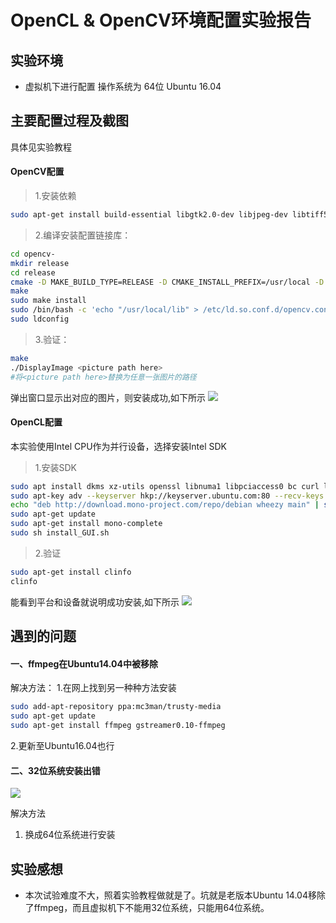 # OpenCL & OpenCV环境配置实验报告

## 实验环境
- 虚拟机下进行配置 操作系统为 64位 Ubuntu 16.04

## 主要配置过程及截图
具体见实验教程
#### OpenCV配置
> 1.安装依赖
```bash
sudo apt-get install build-essential libgtk2.0-dev libjpeg-dev libtiff5-dev libjasper-dev libopenexr-dev cmake libeigen3-dev yasm libfaac-dev libtheora-dev libx264-dev libv4l-dev libavcodec-dev libavformat-dev libswscale-dev libv4l-dev ffmpeg
```
> 2.编译安装配置链接库：
```bash
cd opencv-
mkdir release
cd release
cmake -D MAKE_BUILD_TYPE=RELEASE -D CMAKE_INSTALL_PREFIX=/usr/local -D WITH_OPENCL=OFF -D WITH_CUDA=OFF ..
make
sudo make install
sudo /bin/bash -c 'echo "/usr/local/lib" > /etc/ld.so.conf.d/opencv.conf'
sudo ldconfig
```
> 3.验证：
```bash
make
./DisplayImage <picture path here>
#将<picture path here>替换为任意一张图片的路径
```
弹出窗口显示出对应的图片，则安装成功,如下所示
![](http://a4.qpic.cn/psb?/V12HqRbI3kMzfl/oO1d3AR3WyQ3O21QPHXy8XU1zAGH0E8LKZncPlY3tM8!/b/dBcBAAAAAAAA&ek=1&kp=1&pt=0&bo=rwOAAsUDjwIDCEg!&tm=1490943600&sce=60-3-3&rf=viewer_311)


#### OpenCL配置
本实验使用Intel CPU作为并行设备，选择安装Intel SDK
> 1.安装SDK
```bash
sudo apt install dkms xz-utils openssl libnuma1 libpciaccess0 bc curl libssl-dev lsb-core libicu-dev
sudo apt-key adv --keyserver hkp://keyserver.ubuntu.com:80 --recv-keys 3FA7E0328081BFF6A14DA29AA6A19B38D3D831EF
echo "deb http://download.mono-project.com/repo/debian wheezy main" | sudo tee /etc/apt/sources.list.d/mono-xamarin.list
sudo apt-get update
sudo apt-get install mono-complete
sudo sh install_GUI.sh
```
> 2.验证
```bash
sudo apt-get install clinfo
clinfo
```
能看到平台和设备就说明成功安装,如下所示
![](http://a4.qpic.cn/psb?/V12HqRbI3kMzfl/hpOKp4OYNEB5Uy2QQ*MX*YGU6Y11aMMLm3ESCtm..Zo!/b/dBcBAAAAAAAA&ek=1&kp=1&pt=0&bo=fQNNAn0DTQIDCC0!&tm=1490943600&sce=50-1-1&rf=viewer_311)

## 遇到的问题
#### 一、ffmpeg在Ubuntu14.04中被移除
解决方法：
1.在网上找到另一种种方法安装
```bash
sudo add-apt-repository ppa:mc3man/trusty-media
sudo apt-get update
sudo apt-get install ffmpeg gstreamer0.10-ffmpeg
```
2.更新至Ubuntu16.04也行

#### 二、32位系统安装出错
![](http://a1.qpic.cn/psb?/V12HqRbI3kMzfl/GVqjtJ3SjPwfyEZHOLf..MzjVL5j4uORpruVhv1cX4I!/b/dCABAAAAAAAA&ek=1&kp=1&pt=0&bo=SgNaAkoDWgIDCC0!&tm=1490943600&sce=50-1-1&rf=viewer_311)

解决方法
1. 换成64位系统进行安装




## 实验感想
- 本次试验难度不大，照着实验教程做就是了。坑就是老版本Ubuntu 14.04移除了ffmpeg，而且虚拟机下不能用32位系统，只能用64位系统。
